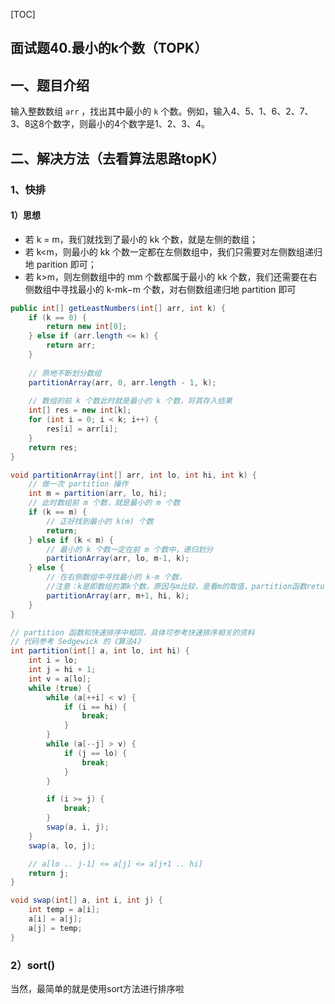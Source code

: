 [TOC]



## 面试题40.最小的k个数（TOPK）

## 一、题目介绍

输入整数数组 `arr` ，找出其中最小的 `k` 个数。例如，输入4、5、1、6、2、7、3、8这8个数字，则最小的4个数字是1、2、3、4。

## 二、解决方法（去看算法思路topK）

### 1、快排

#### 1）思想

- 若 k = m，我们就找到了最小的 kk 个数，就是左侧的数组；
- 若 k<m，则最小的 kk 个数一定都在左侧数组中，我们只需要对左侧数组递归地 parition 即可；
- 若 k>m，则左侧数组中的 mm 个数都属于最小的 kk 个数，我们还需要在右侧数组中寻找最小的 k-mk−m 个数，对右侧数组递归地 partition 即可



```java
public int[] getLeastNumbers(int[] arr, int k) {
    if (k == 0) {
        return new int[0];
    } else if (arr.length <= k) {
        return arr;
    }
    
    // 原地不断划分数组
    partitionArray(arr, 0, arr.length - 1, k);
    
    // 数组的前 k 个数此时就是最小的 k 个数，将其存入结果
    int[] res = new int[k];
    for (int i = 0; i < k; i++) {
        res[i] = arr[i];
    }
    return res;
}

void partitionArray(int[] arr, int lo, int hi, int k) {
    // 做一次 partition 操作
    int m = partition(arr, lo, hi);
    // 此时数组前 m 个数，就是最小的 m 个数
    if (k == m) {
        // 正好找到最小的 k(m) 个数
        return;
    } else if (k < m) {
        // 最小的 k 个数一定在前 m 个数中，递归划分
        partitionArray(arr, lo, m-1, k);
    } else {
        // 在右侧数组中寻找最小的 k-m 个数，
        //注意：k是即数组的第k个数，原因与m比较，是看m的取值，partition函数return的是数组下标
        partitionArray(arr, m+1, hi, k);
    }
}

// partition 函数和快速排序中相同，具体可参考快速排序相关的资料
// 代码参考 Sedgewick 的《算法4》
int partition(int[] a, int lo, int hi) {
    int i = lo;
    int j = hi + 1;
    int v = a[lo];
    while (true) { 
        while (a[++i] < v) {
            if (i == hi) {
                break;
            }
        }
        while (a[--j] > v) {
            if (j == lo) {
                break;
            }
        }

        if (i >= j) {
            break;
        }
        swap(a, i, j);
    }
    swap(a, lo, j);

    // a[lo .. j-1] <= a[j] <= a[j+1 .. hi]
    return j;
}

void swap(int[] a, int i, int j) {
    int temp = a[i];
    a[i] = a[j];
    a[j] = temp;
}
```

### 2）sort()

当然，最简单的就是使用sort方法进行排序啦
